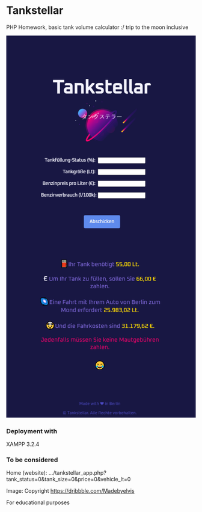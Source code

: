 # Tankstellar

PHP Homework, basic tank volume calculator :/ trip to the moon inclusive

![alt text](https://github.com/lavf/tankstellar/blob/main/tankstellar.png?raw=true)

### Deployment with
XAMPP 3.2.4

### To be considered
Home (website): .../tankstellar_app.php?tank_status=0&tank_size=0&price=0&vehicle_lt=0

Image: Copyright https://dribbble.com/Madebyelvis

For educational purposes

